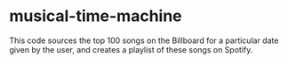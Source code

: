 # musical-time-machine
This code sources the top 100 songs on the Billboard for a particular date given by the user, and creates a playlist of these songs on Spotify.
